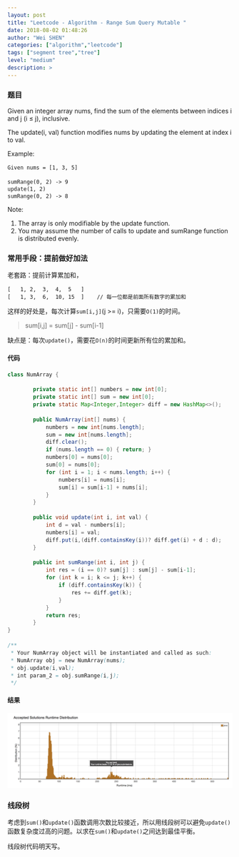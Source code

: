 ```yaml
---
layout: post
title: "Leetcode - Algorithm - Range Sum Query Mutable "
date: 2018-08-02 01:48:26
author: "Wei SHEN"
categories: ["algorithm","leetcode"]
tags: ["segment tree","tree"]
level: "medium"
description: >
---
```


### 题目
Given an integer array nums, find the sum of the elements between indices i and j (i ≤ j), inclusive.

The update(i, val) function modifies nums by updating the element at index i to val.

Example:
```
Given nums = [1, 3, 5]

sumRange(0, 2) -> 9
update(1, 2)
sumRange(0, 2) -> 8
```

Note:
1. The array is only modifiable by the update function.
2. You may assume the number of calls to update and sumRange function is distributed evenly.

### 常用手段：提前做好加法
老套路：提前计算累加和，
```
[   1, 2,  3,  4,  5   ]
[   1, 3,  6,  10, 15  ]    // 每一位都是前面所有数字的累加和
```
这样的好处是，每次计算`sum[i,j]`(j >= i)，只需要`O(1)`的时间。
> sum[i,j] = sum[j] - sum[i-1]

缺点是：每次`update()`，需要花`O(n)`的时间更新所有位的累加和。

#### 代码
```java
class NumArray {

        private static int[] numbers = new int[0];
        private static int[] sum = new int[0];
        private static Map<Integer,Integer> diff = new HashMap<>();

        public NumArray(int[] nums) {
            numbers = new int[nums.length];
            sum = new int[nums.length];
            diff.clear();
            if (nums.length == 0) { return; }
            numbers[0] = nums[0];
            sum[0] = nums[0];
            for (int i = 1; i < nums.length; i++) {
                numbers[i] = nums[i];
                sum[i] = sum[i-1] + nums[i];
            }
        }

        public void update(int i, int val) {
            int d = val - numbers[i];
            numbers[i] = val;
            diff.put(i,(diff.containsKey(i))? diff.get(i) + d : d);
        }

        public int sumRange(int i, int j) {
            int res = (i == 0)? sum[j] : sum[j] - sum[i-1];
            for (int k = i; k <= j; k++) {
                if (diff.containsKey(k)) {
                    res += diff.get(k);
                }
            }
            return res;
        }
}

/**
 * Your NumArray object will be instantiated and called as such:
 * NumArray obj = new NumArray(nums);
 * obj.update(i,val);
 * int param_2 = obj.sumRange(i,j);
 */
```

#### 结果
![range-sum-query-mutable-1](/images/leetcode/range-sum-query-mutable-1.png)


### 线段树
考虑到`sum()`和`update()`函数调用次数比较接近，所以用线段树可以避免`update()`函数复杂度过高的问题。以求在`sum()`和`update()`之间达到最佳平衡。

线段树代码明天写。
